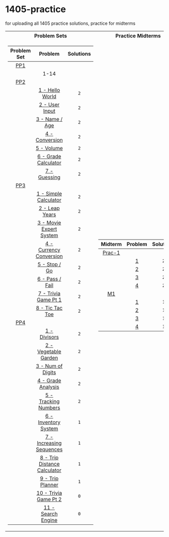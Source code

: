 # 1405-practice

for uploading all 1405 practice solutions, practice for midterms

<table>
<tr><th>Problem Sets</th><th>Practice Midterms</th></tr>
<tr><td>

| Problem Set |                                Problem                                 | Solutions |
| :---------: | :--------------------------------------------------------------------: | :-------: |
|    [PP1]    |                                                                        |           |
|             |                                  1-14                                  |           |
|    [PP2]    |                                                                        |           |
|             |              [1 - Hello World](./psets/02/01-hello-world)              |    `2`    |
|             |               [2 - User Input](./psets/02/02-user-input)               |    `2`    |
|             |                [3 - Name / Age](./psets/02/03-name-age)                |    `2`    |
|             |               [4 - Conversion](./psets/02/04-conversion)               |    `2`    |
|             |                   [5 - Volume](./psets/02/05-volume)                   |    `2`    |
|             |         [6 - Grade Calculator](./psets/02/06-grade-calculator)         |    `2`    |
|             |                 [7 - Guessing](./psets/02/07-guessing)                 |    `2`    |
|    [PP3]    |                                                                        |           |
|             |        [1 - Simple Calculator](./psets/03/01-simple-calculator)        |    `2`    |
|             |               [2 - Leap Years](./psets/03/02-leap-years)               |    `2`    |
|             |         [3 - Movie Expert System](./psets/03/03-movie-expert)          |    `2`    |
|             |      [4 - Currency Conversion](./psets/03/04-currency-conversion)      |    `2`    |
|             |                 [5 - Stop / Go](./psets/03/05-stop-go)                 |    `2`    |
|             |               [6 - Pass / Fail](./psets/03/06-pass-fail)               |    `2`    |
|             |         [7 - Trivia Game Pt 1](./psets/03/07-trivia-game-pt1)          |    `2`    |
|             |              [8 - Tic Tac Toe](./psets/03/08-tic-tac-toe)              |    `2`    |
|    [PP4]    |                                                                        |           |
|             |                 [1 - Divisors](./psets/04/01-divisors)                 |    `2`    |
|             |         [2 - Vegetable Garden](./psets/04/02-vegetable-garden)         |    `2`    |
|             |            [3 - Num of Digits](./psets/04/03-num-of-digits)            |    `2`    |
|             |           [4 - Grade Analysis](./psets/04/04-grade-analysis)           |    `2`    |
|             |         [5 - Tracking Numbers](./psets/04/05-tracking-numbers)         |    `2`    |
|             |         [6 - Inventory System](./psets/04/06-inventory-system)         |    `1`    |
|             |     [7 - Increasing Sequences](./psets/04/07-increasing-sequences)     |    `1`    |
|             | [8 - Trip Distance Calculator](./psets/04/08-trip-distance-calculator) |    `1`    |
|             |             [9 - Trip Planner](./psets/04/09-trip-planner)             |    `1`    |
|             |         [10 - Trivia Game Pt 2](./psets/04/10-trivia-game-pt2)         |    `0`    |
|             |           [11 - Search Engine](./psets/04/11-search-engine)            |    `0`    |

[pp1]: ./psets/01/PP1.pdf
[pp2]: ./psets/02/PP2.pdf
[pp3]: ./psets/03/PP3.pdf
[pp4]: ./psets/04/PP4.pdf

</td><td>

| Midterm |                Problem                 | Solutions |
| :-----: | :------------------------------------: | :-------: |
| [Prac-1]|                                        |           |
|         | [1](./midterm-practice/01/problem-01/) |    `2`    |
|         | [2](./midterm-practice/01/problem-02/) |    `2`    |
|         | [3](./midterm-practice/01/problem-03/) |    `2`    |
|         | [4](./midterm-practice/01/problem-04/) |    `2`    |
|  [M1]   |                                        |           |
|         | [1](./midterm/01/part_1/)              |    `1`    |
|         | [2](./midterm/01/part_2/)              |    `1`    |
|         | [3](./midterm/01/part_3/)              |    `1`    |
|         | [4](./midterm/01/part_4/)              |    `1`    |

[Prac-1]: ./midterm-practice/01/pm1.pdf
[M1]: ./midterm/01/pm1.pdf

</td></tr> </table>
